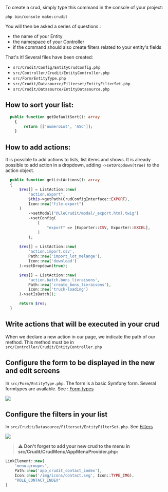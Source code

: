 To create a crud, simply type this command in the console of your project:

```php bin/console make:crudit```

You will then be asked a series of questions :
- the name of your Entity
- the namespace of your Controller
- if the command should also create filters related to your entity's fields
  
That's it! Several files have been created:
- ```src/Crudit/Config/EntityCrudConfig.php```
- ```src/Controller/Crudit/EntityController.php```
- ```src/Form/EntityType.php```
- ```src/Crudit/Datasource/Filterset/EntityFilterSet.php```
- ```src/Crudit/Datasource/EntityDatasource.php```

## How to sort your list:

```php
  public function getDefaultSort(): array
    {
        return [['numeroLot', 'ASC']];
    }
```

## How to add actions:

It is possible to add actions to lists, list items and shows.
It is already possible to add action in a dropdown, adding `->setDropdown(true)` to the action object.

```php
  public function getListActions(): array
  {
      $res[] = ListAction::new(
          "action.export",
          $this->getPath(CrudConfigInterface::EXPORT),
          Icon::new("file-export")
      )
          ->setModal("@LleCrudit/modal/_export.html.twig")
          ->setConfig(
              [
                  "export" => [Exporter::CSV, Exporter::EXCEL],
              ]
          );
          
      $res[] = ListAction::new(
          'action.import.csv',
          Path::new('import_lot_melange'),
          Icon::new('download')
      )->setDropdown(true);

      $res[] = ListAction::new(
          'action.batch.bons_livraisons',
          Path::new('create_bons_livraisons'),
          Icon::new('truck-loading')
      )->setIsBatch();

      return $res;
  }
```

## Write actions that will be executed in your crud

When we declare a new action in our page, we indicate the path of our method. This method must be in
```src/Controller/Crudit/EntityController.php```

## Configure the form to be displayed in the new and edit screens

In ```src/Form/EntityType.php```. The form is a basic Symfony form. Several formtypes are available. See : [Form types](form_types.md)

![](form.png)

## Configure the filters in your list

In  ```src/Crudit/Datasource/Filterset/EntityFilterSet.php```. See [Filters](filter.md)

![](filter.png)


> :warning: **Don't forget to add your new crud to the menu in src/Crudit/CrudMenu/AppMenuProvider.php:**

```php
LinkElement::new(
    'menu.groupes',
    Path::new('app_crudit_contact_index'),
    Icon::new('/img/icons/contact.svg', Icon::TYPE_IMG),
    "ROLE_CONTACT_INDEX"
)
```
